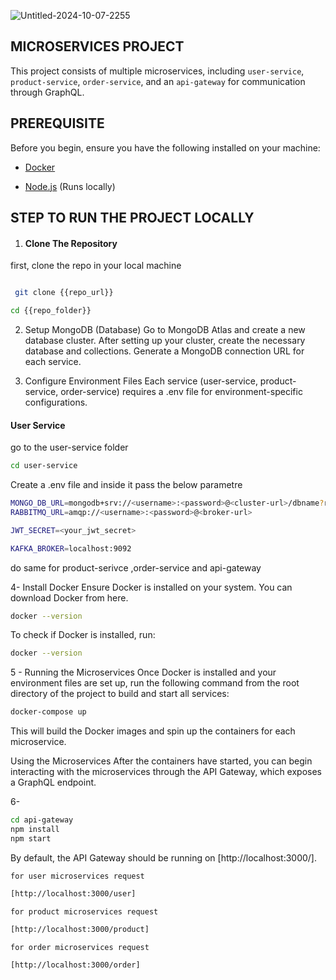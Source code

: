 ![Untitled-2024-10-07-2255](https://github.com/user-attachments/assets/21f81c0d-c552-47f8-9e03-df68bf736281)


## MICROSERVICES PROJECT

This project consists of multiple microservices, including ``user-service``, ``product-service``, ``order-service``, and an ``api-gateway`` for communication through GraphQL.

## PREREQUISITE

Before you begin, ensure you have the following installed on your machine:

- [Docker](https://www.docker.com/get-started/)

- [Node.js](https://nodejs.org/en) (Runs locally)

## STEP TO RUN THE PROJECT LOCALLY

1. #### Clone The Repository

first, clone the repo in your local machine

``` bash

 git clone {{repo_url}}

cd {{repo_folder}}

```

2. Setup MongoDB (Database) Go to MongoDB Atlas and create a new database cluster. After setting up your cluster, create the necessary database and collections. Generate a MongoDB connection URL for each service.

3. Configure Environment Files Each service (user-service, product-service, order-service) requires a .env file for environment-specific configurations.

#### User Service

go to the user-service folder

```` bash
cd user-service
````

Create a .env file and inside it pass the below parametre

```` bash
MONGO_DB_URL=mongodb+srv://<username>:<password>@<cluster-url>/dbname?retryWrites=true&w=majority
RABBITMQ_URL=amqp://<username>:<password>@<broker-url>

JWT_SECRET=<your_jwt_secret>

KAFKA_BROKER=localhost:9092
````

do same for product-serivce ,order-service and api-gateway

4- Install Docker Ensure Docker is installed on your system. You can download Docker from here.

```` bash
docker --version
````

To check if Docker is installed, run:

```` bash
docker --version
````
   
5 -  Running the Microservices Once Docker is installed and your environment files are set up, run the following command from the root directory of the project to build and start all services:

```` bash
docker-compose up
````

This will build the Docker images and spin up the containers for each microservice.

Using the Microservices After the containers have started, you can begin interacting with the microservices through the API Gateway, which exposes a GraphQL endpoint.

6- 
```` bash
cd api-gateway
npm install
npm start
````

By default, the API Gateway should be running on [http://localhost:3000/].

`` for user microservices request ``

```` bash
[http://localhost:3000/user]
````

`` for product microservices request ``

```` bash
[http://localhost:3000/product]
````

`` for order microservices request ``

```` bash
[http://localhost:3000/order]
````
